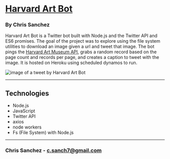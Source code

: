 # [Harvard Art Bot](https://twitter.com/harvard_art_bot)

### By **Chris Sanchez**

Harvard Art Bot is a Twitter bot built with Node.js and the Twitter API and ES6 promises. The goal of the project was to explore using the file system utilities to download an image given a url and tweet that image. The bot pings the [Harvard Art Museum API](https://github.com/harvardartmuseums/api-docs), grabs a random record based on the page count and records per page, and creates a caption to tweet with the image. It is hosted on Heroku using scheduled dynamos to run. 

![image of a tweet by Harvard Art Bot](https://i.imgur.com/MhwXWn9.png?1 "read")

 - - - 

## Technologies 

* Node.js
* JavaScript 
* Twitter API
* axios
* node workers
* Fs (File System) with Node.js

- - -

### Chris Sanchez - c.sanch7@gmail.com
